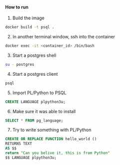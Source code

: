 
#### How to run
1. Build the image
```bash
docker build -t psql .
```
2. In another terminal window, ssh into the container
```bash
docker exec -it <container_id> /bin/bash
```
3. Start a postgres shell
```bash
su - postgres
```
4. Start a postgres client
```bash
psql
```
5. Import PL/Python to PSQL
```sql
CREATE LANGUAGE plpython3u;
```
6. Make sure it was able to install
```sql
SELECT * FROM pg_language;
```
7. Try to write something with PL/Python
```sql
CREATE OR REPLACE FUNCTION hello_world ()
RETURNS TEXT
AS $$
return "Can you belive it, this is from Python"
$$ LANGUAGE plpython3u;
```
